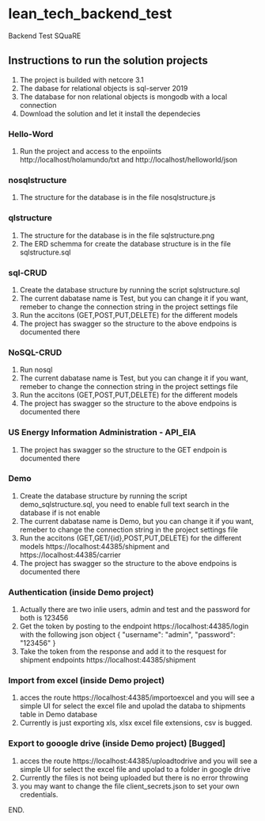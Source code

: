 # lean_tech_backend_test
Backend Test SQuaRE

## Instructions to run the solution projects
1. The project is builded with netcore 3.1
2. The dabase for relational objects is sql-server 2019
3. The database for non relational objects is mongodb with a local connection
4. Download the solution and let it install the dependecies

### Hello-Word
1. Run the project and access to the enpoiints http://localhost/holamundo/txt and http://localhost/helloworld/json

### nosqlstructure
1. The structure for the database is in the file nosqlstructure.js

### qlstructure
1. The structure for the database is in the file sqlstructure.png
2. The ERD schemma for create the database structure is in the file sqlstructure.sql

### sql-CRUD
1. Create the database structure by running the script sqlstructure.sql
2. The current dabatase name is Test, but you can change it if you want, remeber to change the connection string in the project settings file
3. Run the accitons (GET,POST,PUT,DELETE) for the different models
4. The project has swagger so the structure to the above endpoins is documented there

### NoSQL-CRUD
1. Run nosql
2. The current dabatase name is Test, but you can change it if you want, remeber to change the connection string in the project settings file
3. Run the accitons (GET,POST,PUT,DELETE) for the different models
4. The project has swagger so the structure to the above endpoins is documented there

### US Energy Information Administration - API_EIA
1. The project has swagger so the structure to the GET endpoin is documented there

### Demo
1. Create the database structure by running the script demo_sqlstructure.sql, you need to enable full text search in the database if is not enable
2. The current dabatase name is Demo, but you can change it if you want, remeber to change the connection string in the project settings file
3. Run the accitons (GET,GET/{id},POST,PUT,DELETE) for the different models https://localhost:44385/shipment and https://localhost:44385/carrier
4. The project has swagger so the structure to the above endpoins is documented there

### Authentication (inside Demo project)
1. Actually there are two inlie users, admin and test and the password for both is 123456
2. Get the token by posting to the endpoint https://localhost:44385/login with the following json object
{
    "username": "admin",
    "password": "123456"
}
3. Take the token from the response and add it to the resquest for shipment endpoints https://localhost:44385/shipment 

### Import from excel (inside Demo project)
1. acces the route https://localhost:44385/importoexcel and you will see a simple UI for select the excel file and upolad the databa to shipments table in Demo database
2. Currently is just exporting xls, xlsx excel file extensions, csv is bugged.

### Export to gooogle drive (inside Demo project) [Bugged]
1. acces the route https://localhost:44385/uploadtodrive and you will see a simple UI for select the excel file and upolad to a folder in google drive
2. Currently the files is not being uploaded but there is no error throwing
3. you may want to change the file client_secrets.json to set your own credentials.

END.
